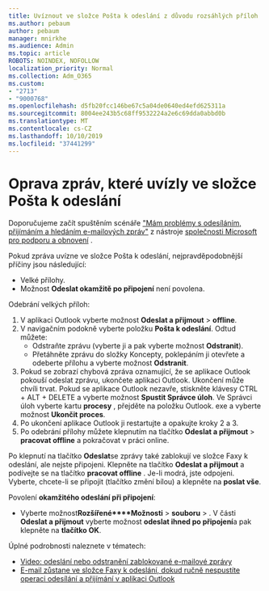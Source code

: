 ```yaml
---
title: Uvíznout ve složce Pošta k odeslání z důvodu rozsáhlých příloh
ms.author: pebaum
author: pebaum
manager: mnirkhe
ms.audience: Admin
ms.topic: article
ROBOTS: NOINDEX, NOFOLLOW
localization_priority: Normal
ms.collection: Adm_O365
ms.custom:
- "2713"
- "9000768"
ms.openlocfilehash: d5fb20fcc146be67c5a04de0640ed4efd625311a
ms.sourcegitcommit: 8004ee243b5c68ff9532224a2e6c69dda0abbd0b
ms.translationtype: MT
ms.contentlocale: cs-CZ
ms.lasthandoff: 10/10/2019
ms.locfileid: "37441299"
---
```

# <a name="fix-messages-that-are-stuck-in-the-outbox"></a>Oprava zpráv, které uvízly ve složce Pošta k odeslání

Doporučujeme začít spuštěním scénáře ["Mám problémy s odesíláním, přijímáním a hledáním e-mailových zpráv"](https://aka.ms/SaRA-OutlookSendReceive) z nástroje [společnosti Microsoft pro podporu a obnovení](https://diagnostics.office.com/#/) .

Pokud zpráva uvízne ve složce Pošta k odeslání, nejpravděpodobnější příčiny jsou následující:
- Velké přílohy.
- Možnost **Odeslat okamžitě po připojení** není povolena.

Odebrání velkých příloh: 

1. V aplikaci Outlook vyberte možnost **Odeslat a přijmout** > **offline**. 
2. V navigačním podokně vyberte položku **Pošta k odeslání**. Odtud můžete: 
    - Odstraňte zprávu (vyberte ji a pak vyberte možnost **Odstranit**).
    - Přetáhněte zprávu do složky Koncepty, poklepáním ji otevřete a odeberte přílohu a vyberte možnost **Odstranit**.
3. Pokud se zobrazí chybová zpráva oznamující, že se aplikace Outlook pokouší odeslat zprávu, ukončete aplikaci Outlook. Ukončení může chvíli trvat. Pokud se aplikace Outlook nezavře, stiskněte klávesy CTRL + ALT + DELETE a vyberte možnost **Spustit Správce úloh**. Ve Správci úloh vyberte kartu **procesy** , přejděte na položku Outlook. exe a vyberte možnost **Ukončit proces**.
4. Po ukončení aplikace Outlook ji restartujte a opakujte kroky 2 a 3. 
5. Po odebrání přílohy můžete klepnutím na tlačítko **Odeslat a přijmout** > **pracovat offline** a pokračovat v práci online. 

Po klepnutí na tlačítko **Odeslat**se zprávy také zablokují ve složce Faxy k odeslání, ale nejste připojeni. Klepněte na tlačítko **Odeslat a přijmout** a podívejte se na tlačítko **pracovat offline** . Je-li modrá, jste odpojeni. Vyberte, chcete-li se připojit (tlačítko změní bílou) a klepněte na **poslat vše**.
 
Povolení **okamžitého odeslání při připojení**:
 
- Vyberte možnost**Rozšířené****Možnosti** >   **souboru** > .
V části **Odeslat a přijmout** vyberte možnost **odeslat ihned po připojení**a pak klepněte na **tlačítko OK**.
 
Úplné podrobnosti naleznete v tématech:
- [Video: odeslání nebo odstranění zablokované e-mailové zprávy](https://support.office.com/article/Video-Send-or-delete-an-email-stuck-in-your-outbox-26d5d34a-4e5f-444a-a9e8-44db04a94dec) 
- [E-mail zůstane ve složce Faxy k odeslání, dokud ručně nespustíte operaci odesílání a přijímání v aplikaci Outlook](https://support.microsoft.com/help/2797572/email-stays-in-the-outbox-folder-until-you-manually-initiate-a-send-re)
